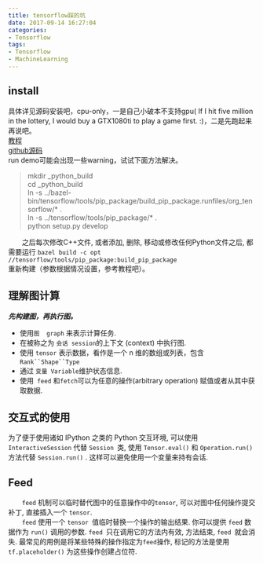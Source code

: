 ```yaml
---
title: tensorflow踩的坑
date: 2017-09-14 16:27:04
categories:
- Tensorflow
tags:
- Tensorflow 
- MachineLearning
---
```

## install
具体详见源码安装吧，cpu-only，一是自己小破本不支持gpu( If I hit five million in the lottery, I would buy a GTX1080ti to play a game first. :)，二是先跑起来再说吧。  
[教程](https://www.tensorflow.org/install/install_sources)  
[github源码](https://github.com/tensorflow/tensorflow)   
run demo可能会出现一些warning，试试下面方法解决。
> mkdir _python_build  
> cd _python_build  
> ln -s ../bazel-bin/tensorflow/tools/pip_package/build_pip_package.runfiles/org_tensorflow/* .  
> ln -s ../tensorflow/tools/pip_package/* .  
> python setup.py develop

　　之后每次修改C++文件, 或者添加, 删除, 移动或修改任何Python文件之后, 都需要运行
`bazel build -c opt //tensorflow/tools/pip_package:build_pip_package`  
重新构建（参数根据情况设置，参考教程吧）。

## 理解图计算
***先构建图，再执行图。***  

* 使用`图  graph` 来表示计算任务.* 在被称之为 `会话 session`的上下文 (context) 中执行图.* 使用 `tensor` 表示数据，看作是一个 n 维的数组或列表，包含`Rank``Shape``Type`* 通过 `变量 Variable`维护状态信息.* 使用` feed` 和` fetch `可以为任意的操作(arbitrary operation) 赋值或者从其中获取数据.

## 交互式的使用
为了便于使用诸如 IPython 之类的 Python 交互环境, 可以使用 `InteractiveSession` 代替 `Session `类, 使用 `Tensor.eval()` 和 `Operation.run()` 方法代替 `Session.run()` . 这样可以避免使用一个变量来持有会话.

## Feed
　　`feed` 机制可以临时替代图中的任意操作中的` tensor `, 可以对图中任何操作提交补丁, 直接插入一个 `tensor`.  
　　`feed` 使用一个 `tensor `值临时替换一个操作的输出结果. 你可以提供 `feed` 数据作为 `run()` 调用的参数. `feed `只在调用它的方法内有效, 方法结束, `feed `就会消失. 最常见的用例是将某些特殊的操作指定为`feed`操作, 标记的方法是使用 `tf.placeholder()` 为这些操作创建占位符.

